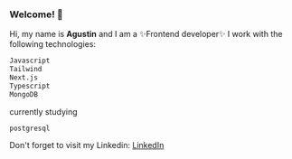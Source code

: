 ### Welcome! 👋 

Hi, my name is **Agustin** and I am a ✨Frontend developer✨ I work with the following technologies:
```sh
Javascript 
Tailwind
Next.js
Typescript
MongoDB
```
currently studying
```
postgresql
```

Don't forget to visit my Linkedin: [LinkedIn]


[LinkedIn]:https://www.linkedin.com/in/agustin-molina-994635138/


